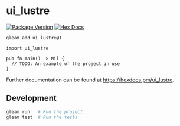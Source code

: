 # ui_lustre

[![Package Version](https://img.shields.io/hexpm/v/ui_lustre)](https://hex.pm/packages/ui_lustre)
[![Hex Docs](https://img.shields.io/badge/hex-docs-ffaff3)](https://hexdocs.pm/ui_lustre/)

```sh
gleam add ui_lustre@1
```
```gleam
import ui_lustre

pub fn main() -> Nil {
  // TODO: An example of the project in use
}
```

Further documentation can be found at <https://hexdocs.pm/ui_lustre>.

## Development

```sh
gleam run   # Run the project
gleam test  # Run the tests
```
